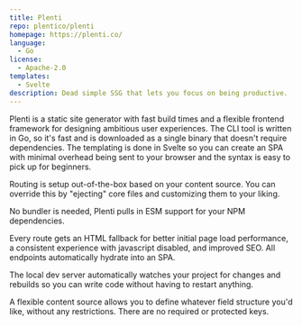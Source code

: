 ```yaml
---
title: Plenti
repo: plentico/plenti
homepage: https://plenti.co/
language:
  - Go
license:
  - Apache-2.0
templates:
  - Svelte
description: Dead simple SSG that lets you focus on being productive.
---
```


Plenti is a static site generator with fast build times and a flexible
frontend framework for designing ambitious user experiences. The CLI
tool is written in Go, so it's fast and is downloaded as a single
binary that doesn't require dependencies. The templating is done in
Svelte so you can create an SPA with minimal overhead being sent to
your browser and the syntax is easy to pick up for beginners.

Routing is setup out-of-the-box based on your content source. You
can override this by "ejecting" core files and customizing them to
your liking.

No bundler is needed, Plenti pulls in ESM support for your NPM
dependencies.

Every route gets an HTML fallback for better initial page load performance,
a consistent experience with javascript disabled, and improved SEO. All
endpoints automatically hydrate into an SPA.

The local dev server automatically watches your project for changes and
rebuilds so you can write code without having to restart anything.

A flexible content source allows you to define whatever field structure you'd
like, without any restrictions. There are no required or protected keys.
